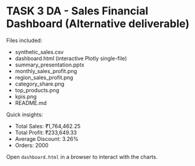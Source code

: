 
# TASK 3 DA - Sales Financial Dashboard (Alternative deliverable)

Files included:
- synthetic_sales.csv
- dashboard.html (interactive Plotly single-file)
- summary_presentation.pptx
- monthly_sales_profit.png
- region_sales_profit.png
- category_share.png
- top_products.png
- kpis.png
- README.md

Quick insights:
- Total Sales: ₹1,764,462.25
- Total Profit: ₹233,649.33
- Average Discount: 3.26%
- Orders: 2000

Open `dashboard.html` in a browser to interact with the charts.
